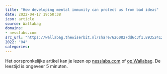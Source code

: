 ```yaml
---
title: "How developing mental immunity can protect us from bad ideas"
date: 2022-04-17 19:50:38
icon: article
source: Wallabag
domains:
- nesslabs.com
src_url: "https://wallabag.thewiserbit.nl/share/6260827dd6c3f1.89352412"
2022: "04"
categories:
---
```

Het oorspronkelijke artikel kan je lezen op [nesslabs.com](https://nesslabs.com/mental-immunity) of [op Wallabag](https://wallabag.thewiserbit.nl/share/6260827dd6c3f1.89352412). De leestijd is ongeveer 5 minuten.